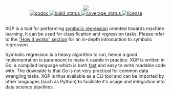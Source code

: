 <!-- This isn't a typo -->
#

<div align="center">
  <!-- Logo -->
  <img src="https://docs.google.com/drawings/d/e/2PACX-1vSLdt85rEf3SQUBkpuWfXOclyUY7rdZ7RBoTuNIyCc3-liSpurbL3i7QfrzWBFr2LfwTfoAf_1i4Qwe/pub?w=378&h=223"/>
</div>

<div align="center">
  <!-- godoc -->
  <a href="https://godoc.org/github.com/MaxHalford/xgp">
    <img src="https://img.shields.io/badge/godoc-reference-blue.svg?style=flat-square" alt="godoc" />
  </a>
  <!-- Build status -->
  <a href="https://travis-ci.org/MaxHalford/xgp">
    <img src="https://img.shields.io/travis/MaxHalford/eaopt/master.svg?style=flat-square" alt="build_status" />
  </a>
  <!-- Coverage status -->
  <a href="https://coveralls.io/github/MaxHalford/xgp?branch=master">
    <img src="https://coveralls.io/repos/github/MaxHalford/xgp/badge.svg?branch=master&style=flat-square" alt="coverage_status" />
  </a>
  <!-- License -->
  <a href="https://opensource.org/licenses/MIT">
    <img src="http://img.shields.io/:license-mit-ff69b4.svg?style=flat-square" alt="license"/>
  </a>
</div>

<br/>

XGP is a tool for performing [symbolic regression](https://www.wikiwand.com/en/Symbolic_regression) oriented towards machine learning. It can be used for classification and regression tasks. Please refer to the ["How it works" section](how-it-works.md) for an in-depth introduction to symbolic regression.

Symbolic regression is a heavy algorithm to run, hence a good implementation is paramount to make it usable in practice. XGP is written in Go, a compiled language which is both [fast](https://julialang.org/benchmarks/) and easy to write readable code with. The downside is that Go is not very practical for common data wrangling tasks. XGP is thus available as a CLI tool and can be imported by other languages (such as Python) to facililate it's usage and integration into data science pipelines.
